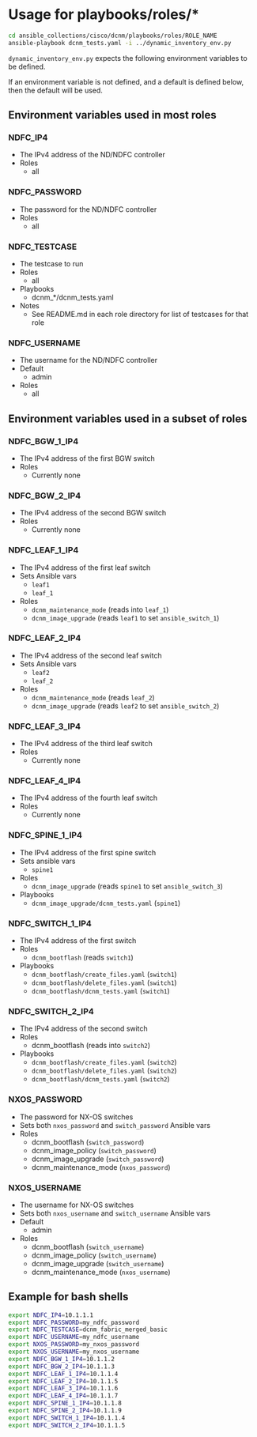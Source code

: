 # Usage for playbooks/roles/*

```bash
cd ansible_collections/cisco/dcnm/playbooks/roles/ROLE_NAME
ansible-playbook dcnm_tests.yaml -i ../dynamic_inventory_env.py
```

``dynamic_inventory_env.py`` expects the following environment variables to be defined.

If an environment variable is not defined, and a default is defined below, then the default will be used.

## Environment variables used in most roles

### NDFC_IP4

- The IPv4 address of the ND/NDFC controller
- Roles
    - all

### NDFC_PASSWORD

- The password for the ND/NDFC controller
- Roles
    - all

### NDFC_TESTCASE

- The testcase to run
- Roles
    - all
- Playbooks
    - dcnm_*/dcnm_tests.yaml
- Notes
    - See README.md in each role directory for list of testcases for that role

### NDFC_USERNAME

- The username for the ND/NDFC controller
- Default
    - admin
- Roles
    - all

## Environment variables used in a subset of roles

### NDFC_BGW_1_IP4

- The IPv4 address of the first BGW switch
- Roles
    - Currently none

### NDFC_BGW_2_IP4

- The IPv4 address of the second BGW switch
- Roles
    - Currently none

### NDFC_LEAF_1_IP4

- The IPv4 address of the first leaf switch
- Sets Ansible vars
    - ``leaf1``
    - ``leaf_1``
- Roles
    - ``dcnm_maintenance_mode`` (reads into ``leaf_1``)
    - ``dcnm_image_upgrade`` (reads ``leaf1`` to set ``ansible_switch_1``)

### NDFC_LEAF_2_IP4

- The IPv4 address of the second leaf switch
- Sets Ansible vars
    - ``leaf2``
    - ``leaf_2``
- Roles
    - ``dcnm_maintenance_mode`` (reads ``leaf_2``)
    - ``dcnm_image_upgrade`` (reads ``leaf2`` to set ``ansible_switch_2``)

### NDFC_LEAF_3_IP4

- The IPv4 address of the third leaf switch
- Roles
    - Currently none

### NDFC_LEAF_4_IP4

- The IPv4 address of the fourth leaf switch
- Roles
    - Currently none

### NDFC_SPINE_1_IP4

- The IPv4 address of the first spine switch
- Sets ansible vars
    - ``spine1``
- Roles
    - ``dcnm_image_upgrade`` (reads ``spine1`` to set ``ansible_switch_3``)
- Playbooks
    - ``dcnm_image_upgrade/dcnm_tests.yaml`` (``spine1``)

### NDFC_SWITCH_1_IP4

- The IPv4 address of the first switch
- Roles
    - ``dcnm_bootflash`` (reads ``switch1``)
- Playbooks
    - ``dcnm_bootflash/create_files.yaml`` (``switch1``)
    - ``dcnm_bootflash/delete_files.yaml`` (``switch1``)
    - ``dcnm_bootflash/dcnm_tests.yaml`` (``switch1``)

### NDFC_SWITCH_2_IP4

- The IPv4 address of the second switch
- Roles
    - dcnm_bootflash (reads into ``switch2``)
- Playbooks
    - ``dcnm_bootflash/create_files.yaml`` (``switch2``)
    - ``dcnm_bootflash/delete_files.yaml`` (``switch2``)
    - ``dcnm_bootflash/dcnm_tests.yaml`` (``switch2``)


### NXOS_PASSWORD

- The password for NX-OS switches
- Sets both ``nxos_password`` and ``switch_password`` Ansible vars
- Roles
    - dcnm_bootflash (``switch_password``)
    - dcnm_image_policy (``switch_password``)
    - dcnm_image_upgrade (``switch_password``)
    - dcnm_maintenance_mode (``nxos_password``)


### NXOS_USERNAME
- The username for NX-OS switches
- Sets both ``nxos_username`` and ``switch_username`` Ansible vars
- Default
    - admin
- Roles
    - dcnm_bootflash (``switch_username``)
    - dcnm_image_policy (``switch_username``)
    - dcnm_image_upgrade (``switch_username``)
    - dcnm_maintenance_mode (``nxos_username``)

## Example for bash shells

```bash
export NDFC_IP4=10.1.1.1
export NDFC_PASSWORD=my_ndfc_password
export NDFC_TESTCASE=dcnm_fabric_merged_basic
export NDFC_USERNAME=my_ndfc_username
export NXOS_PASSWORD=my_nxos_password
export NXOS_USERNAME=my_nxos_username
export NDFC_BGW_1_IP4=10.1.1.2
export NDFC_BGW_2_IP4=10.1.1.3
export NDFC_LEAF_1_IP4=10.1.1.4
export NDFC_LEAF_2_IP4=10.1.1.5
export NDFC_LEAF_3_IP4=10.1.1.6
export NDFC_LEAF_4_IP4=10.1.1.7
export NDFC_SPINE_1_IP4=10.1.1.8
export NDFC_SPINE_2_IP4=10.1.1.9
export NDFC_SWITCH_1_IP4=10.1.1.4
export NDFC_SWITCH_2_IP4=10.1.1.5
```
